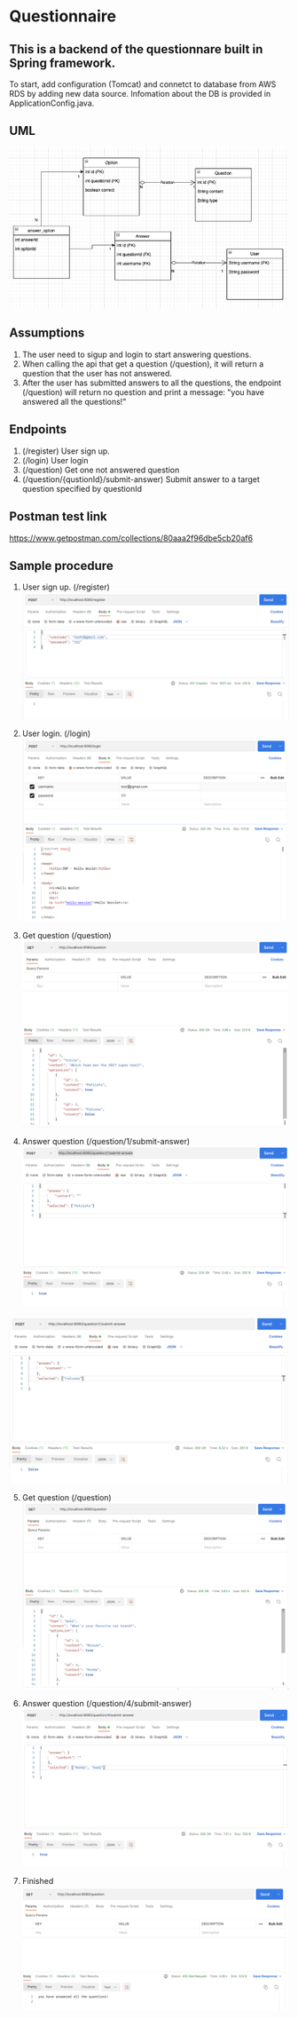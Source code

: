 # Questionnaire

## This is a backend of the questionnare built in Spring framework.

To start, add configuration (Tomcat) and connetct to database from AWS RDS by adding new data source. Infomation about the DB is provided in ApplicationConfig.java.  

## UML
![image](https://github.com/DorisWu5410/Questionnaire/blob/main/postman_screenshot/UML.png)

## Assumptions

1. The user need to sigup and login to start answering questions.
2. When calling the api that get a question (/question), it will return a question that the user has not answered.
3. After the user has submitted answers to all the questions, the endpoint (/question) will return no question and print a message: "you have answered all the questions!"

## Endpoints
1. (/register) User sign up.
2. (/login) User login
3. (/question) Get one not answered question
4. (/question/{qustionId}/submit-answer) Submit answer to a target question specified by questionId

## Postman test link

https://www.getpostman.com/collections/80aaa2f96dbe5cb20af6

## Sample procedure

1. User sign up. (/register)
![image](https://github.com/DorisWu5410/Questionnaire/blob/main/postman_screenshot/register.png)

2. User login. (/login)
![image](https://github.com/DorisWu5410/Questionnaire/blob/main/postman_screenshot/login.png)

3. Get question (/question)
![image](https://github.com/DorisWu5410/Questionnaire/blob/main/postman_screenshot/getQuestion1.png)

4. Answer question (/question/1/submit-answer)
![image](https://github.com/DorisWu5410/Questionnaire/blob/main/postman_screenshot/submitAnswer1.png)

![image](https://github.com/DorisWu5410/Questionnaire/blob/main/postman_screenshot/submitAnswer1_2.png)

5. Get question (/question)
![image](https://github.com/DorisWu5410/Questionnaire/blob/main/postman_screenshot/getQuestion2.png)

6. Answer question (/question/4/submit-answer)
![image](https://github.com/DorisWu5410/Questionnaire/blob/main/postman_screenshot/submitAnswer2.png)

7. Finished
![image](https://github.com/DorisWu5410/Questionnaire/blob/main/postman_screenshot/allAnswered.png)

